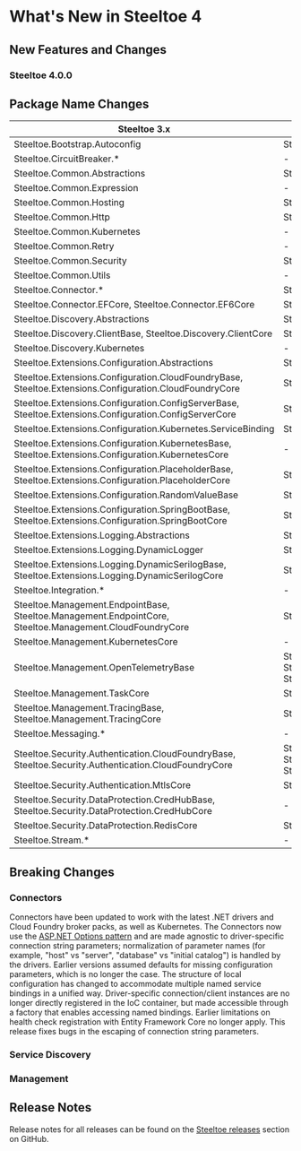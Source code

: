 # What's New in Steeltoe 4

## New Features and Changes

### Steeltoe 4.0.0

## Package Name Changes

| Steeltoe 3.x | Steeltoe 4.x |
| ------------ | ------------ |
| Steeltoe.Bootstrap.Autoconfig | Steeltoe.Bootstrap.AutoConfiguration |
| Steeltoe.CircuitBreaker.* | - |
| Steeltoe.Common.Abstractions | Steeltoe.Common |
| Steeltoe.Common.Expression | - |
| Steeltoe.Common.Hosting | Steeltoe.Common.Logging |
| Steeltoe.Common.Http | Steeltoe.Discovery.HttpClients |
| Steeltoe.Common.Kubernetes | - |
| Steeltoe.Common.Retry | - |
| Steeltoe.Common.Security | Steeltoe.Common.Certificates |
| Steeltoe.Common.Utils | - |
| Steeltoe.Connector.* | Steeltoe.Connectors |
| Steeltoe.Connector.EFCore, Steeltoe.Connector.EF6Core | Steeltoe.Connectors.EntityFrameworkCore |
| Steeltoe.Discovery.Abstractions | Steeltoe.Common |
| Steeltoe.Discovery.ClientBase, Steeltoe.Discovery.ClientCore | Steeltoe.Discovery.HttpClients |
| Steeltoe.Discovery.Kubernetes | - |
| Steeltoe.Extensions.Configuration.Abstractions | Steeltoe.Configuration.Abstractions |
| Steeltoe.Extensions.Configuration.CloudFoundryBase, Steeltoe.Extensions.Configuration.CloudFoundryCore | Steeltoe.Configuration.CloudFoundry |
| Steeltoe.Extensions.Configuration.ConfigServerBase, Steeltoe.Extensions.Configuration.ConfigServerCore | Steeltoe.Configuration.ConfigServer |
| Steeltoe.Extensions.Configuration.Kubernetes.ServiceBinding | Steeltoe.Configuration.Kubernetes.ServiceBindings |
| Steeltoe.Extensions.Configuration.KubernetesBase, Steeltoe.Extensions.Configuration.KubernetesCore | - |
| Steeltoe.Extensions.Configuration.PlaceholderBase, Steeltoe.Extensions.Configuration.PlaceholderCore | Steeltoe.Configuration.Placeholder |
| Steeltoe.Extensions.Configuration.RandomValueBase | Steeltoe.Configuration.RandomValue |
| Steeltoe.Extensions.Configuration.SpringBootBase, Steeltoe.Extensions.Configuration.SpringBootCore |Steeltoe.Configuration.SpringBoot |
| Steeltoe.Extensions.Logging.Abstractions | Steeltoe.Logging.Abstractions |
| Steeltoe.Extensions.Logging.DynamicLogger | Steeltoe.Logging.DynamicLogger |
| Steeltoe.Extensions.Logging.DynamicSerilogBase, Steeltoe.Extensions.Logging.DynamicSerilogCore | Steeltoe.Logging.DynamicSerilog |
| Steeltoe.Integration.* | - |
| Steeltoe.Management.EndpointBase, Steeltoe.Management.EndpointCore, Steeltoe.Management.CloudFoundryCore | Steeltoe.Management.Endpoint |
| Steeltoe.Management.KubernetesCore | - |
| Steeltoe.Management.OpenTelemetryBase | Steeltoe.Management.Endpoint, Steeltoe.Management.Prometheus, Steeltoe.Management.Wavefront |
| Steeltoe.Management.TaskCore | Steeltoe.Management.Tasks |
| Steeltoe.Management.TracingBase, Steeltoe.Management.TracingCore | Steeltoe.Management.Tracing |
| Steeltoe.Messaging.* | - |
| Steeltoe.Security.Authentication.CloudFoundryBase, Steeltoe.Security.Authentication.CloudFoundryCore | Steeltoe.Security.Authentication.JwtBearer, Steeltoe.Security.Authentication.OpenIdConnect, Steeltoe.Security.Authorization.Certificate |
| Steeltoe.Security.Authentication.MtlsCore | Steeltoe.Security.Authorization.Certificate |
| Steeltoe.Security.DataProtection.CredHubBase, Steeltoe.Security.DataProtection.CredHubCore | - |
| Steeltoe.Security.DataProtection.RedisCore | Steeltoe.Security.DataProtection.Redis |
| Steeltoe.Stream.* | - |

## Breaking Changes

### Connectors

Connectors have been updated to work with the latest .NET drivers and Cloud Foundry broker packs, as well as Kubernetes.
The Connectors now use the [ASP.NET Options pattern](https://learn.microsoft.com/aspnet/core/fundamentals/configuration/options)
and are made agnostic to driver-specific connection string parameters; normalization of parameter
names (for example, "host" vs "server", "database" vs "initial catalog") is handled by the drivers.
Earlier versions assumed defaults for missing configuration parameters, which is no longer the case.
The structure of local configuration has changed to accommodate multiple named service bindings in a unified way.
Driver-specific connection/client instances are no longer directly registered in the IoC container,
but made accessible through a factory that enables accessing named bindings.
Earlier limitations on health check registration with Entity Framework Core no longer apply.
This release fixes bugs in the escaping of connection string parameters.

### Service Discovery

### Management

## Release Notes

Release notes for all releases can be found on the [Steeltoe releases](https://github.com/SteeltoeOSS/Steeltoe/releases) section on GitHub.
